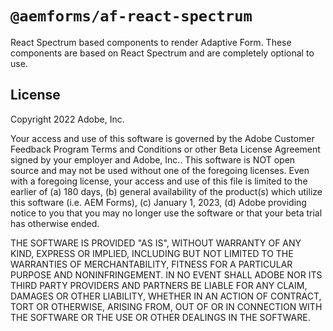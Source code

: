 # `@aemforms/af-react-spectrum`

React Spectrum based components to render Adaptive Form. These components are based on React Spectrum and are completely optional to use.

## License

Copyright 2022 Adobe, Inc.

Your access and use of this software is governed by the Adobe Customer Feedback Program Terms and Conditions or other Beta License Agreement signed by your employer and Adobe, Inc.. This software is NOT open source and may not be used without one of the foregoing licenses. Even with a foregoing license, your access and use of this file is limited to the earlier of (a) 180 days, (b) general availability of the product(s) which utilize this software (i.e. AEM Forms), (c) January 1, 2023, (d) Adobe providing notice to you that you may no longer use the software or that your beta trial has otherwise ended.

THE SOFTWARE IS PROVIDED "AS IS", WITHOUT WARRANTY OF ANY KIND, EXPRESS OR IMPLIED, INCLUDING BUT NOT LIMITED TO THE WARRANTIES OF MERCHANTABILITY, FITNESS FOR A PARTICULAR PURPOSE AND NONINFRINGEMENT. IN NO EVENT SHALL ADOBE NOR ITS THIRD PARTY PROVIDERS AND PARTNERS BE LIABLE FOR ANY CLAIM, DAMAGES OR OTHER LIABILITY, WHETHER IN AN ACTION OF CONTRACT, TORT OR OTHERWISE, ARISING FROM, OUT OF OR IN CONNECTION WITH THE SOFTWARE OR THE USE OR OTHER DEALINGS IN THE SOFTWARE.